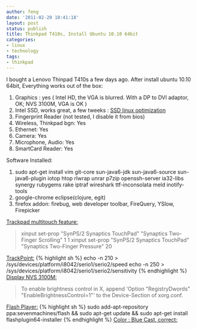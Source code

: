 ```yaml
---
author: feng
date: '2011-02-20 10:41:18'
layout: post
status: publish
title: Thinkpad T410s, Install Ubuntu 10.10 64bit
categories:
- linux
- technology
tags:
- thinkpad
---
```


I bought a Lenovo Thinpad T410s a few days ago. After install
ubuntu 10.10 64bit, Everything works out of the box:
1.  Graphics : yes ( Intel HD, the VGA is blurred. With a DP to DVI adaptor, OK; NVS 3100M, VGA is OK )
2.  Intel SSD, works great, a few tweeks : [SSD linux optimization](/ssd-optimization-linux-ubuntu-10-10-64bit.html)
3.  Fingerprint Reader (not tested, I disable it from bios)
4.  Wireless, Thinkpad bgn: Yes
5.  Ethernet: Yes
6.  Camera: Yes
7.  Microphone, Audio: Yes
8.  SmartCard Reader: Yes

Software Installed:
1.  sudo apt-get install vim git-core sun-java6-jdk
    sun-java6-source sun-java6-plugin iotop htop rlwrap unrar p7zip
    openssh-server ia32-libs synergy rubygems rake iptraf wireshark
    ttf-inconsolata meld ﻿inotify-tools
2.  google-chrome eclipse(clojure, egit)
3.  firefox addon: firebug, web developer toolbar, FireQuery,
    YSlow, Firepicker

[Trackpad multitouch feature:](http://cpbl.wordpress.com/2010/10/29/lenovo-thinkpad-t410s-and-ubuntu-10-10/)
> xinput set-prop "SynPS/2 Synaptics TouchPad" "Synaptics Two-Finger
> Scrolling" 1 1 xinput set-prop "SynPS/2 Synaptics TouchPad"
> "Synaptics Two-Finger Pressure" 20

[TrackPoint:](http://www.thinkwiki.org/wiki/How_to_configure_the_TrackPoint)
{% highlight sh %}
 echo -n 210 > /sys/devices/platform/i8042/serio1/serio2/speed
 echo -n 250 > /sys/devices/platform/i8042/serio1/serio2/sensitivity
{% endhighlight %}
[Display NVS 3100M:](http://www.thinkwiki.org/wiki/Category:T510)
> To enable brightness control in X, append 'Option "RegistryDwords"
> "EnableBrightnessControl=1"' to the Device-Section of xorg.conf.

[Flash
Player:](https://help.ubuntu.com/community/RestrictedFormats/Flash)
{% highlight sh %}
 sudo add-apt-repository ppa:sevenmachines/flash && sudo apt-get update && sudo apt-get install flashplugin64-installer
{% endhighlight %}
[Color : Blue Cast, correct:](http://forum.notebookreview.com/lenovo-ibm/509947-t410s-unscientific-color-calibration-color-enhancement-tweaks-intel-gfx-control-panel.html)


